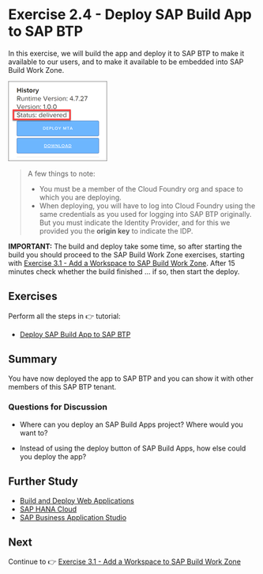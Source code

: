 # Exercise 2.4 - Deploy SAP Build App to SAP BTP

In this exercise, we will build the app and deploy it to SAP BTP to make it available to our users, and to make it available to be embedded into SAP Build Work Zone.

![Process](/images/ex2.4/deploy1.png)

>A few things to note:
>- You must be a member of the Cloud Foundry org and space to which you are deploying.
>- When deploying, you will have to log into Cloud Foundry using the same credentials as you used for logging into SAP BTP originally. But you must indicate the Identity Provider, and for this we provided you the **origin key** to indicate the IDP.

**IMPORTANT:** The build and deploy take some time, so after starting the build you should proceed to the SAP Build Work Zone exercises, starting with [Exercise 3.1 - Add a Workspace to SAP Build Work Zone](/exercises/ex3-SAP-Build-Work-Zone/ex3.1/README.md). After 15 minutes check whether the build finished ... if so, then start the deploy.


## Exercises

Perform all the steps in 👉 tutorial: 

- [Deploy SAP Build App to SAP BTP](https://developers.sap.com/tutorials/build-apps-deply.html)


## Summary

You have now deployed the app to SAP BTP and you can show it with other members of this SAP BTP tenant.


### Questions for Discussion

- Where can you deploy an SAP Build Apps project? Where would you want to?

- Instead of using the deploy button of SAP Build Apps, how else could you deploy the app? 


## Further Study

* [Build and Deploy Web Applications](https://help.sap.com/docs/build-apps/service-guide/build-and-deploy-web-applications)
* [SAP HANA Cloud](https://community.sap.com/topics/hana)
* [SAP Business Application Studio](https://community.sap.com/topics/business-application-studio)

## Next

Continue to 👉 [Exercise 3.1 - Add a Workspace to SAP Build Work Zone](/exercises/ex3-SAP-Build-Work-Zone/ex3.1/README.md)
